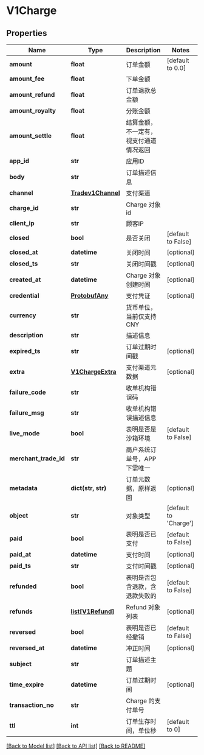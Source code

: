 # V1Charge

## Properties
Name | Type | Description | Notes
------------ | ------------- | ------------- | -------------
**amount** | **float** | 订单金额 | [default to 0.0]
**amount_fee** | **float** | 下单金额 | 
**amount_refund** | **float** | 订单退款总金额 | 
**amount_royalty** | **float** | 分账金额 | 
**amount_settle** | **float** | 结算金额，不一定有，视支付通道情况返回 | 
**app_id** | **str** | 应用ID | 
**body** | **str** | 订单描述信息 | 
**channel** | [**Tradev1Channel**](Tradev1Channel.md) | 支付渠道 | 
**charge_id** | **str** | Charge 对象 id | 
**client_ip** | **str** | 顾客IP | 
**closed** | **bool** | 是否关闭 | [default to False]
**closed_at** | **datetime** | 关闭时间 | [optional] 
**closed_ts** | **str** | 关闭时间戳 | [optional] 
**created_at** | **datetime** | Charge 对象创建时间 | [optional] 
**credential** | [**ProtobufAny**](ProtobufAny.md) | 支付凭证 | [optional] 
**currency** | **str** | 货币单位，当前仅支持 CNY | 
**description** | **str** | 描述信息 | 
**expired_ts** | **str** | 订单过期时间戳 | [optional] 
**extra** | [**V1ChargeExtra**](V1ChargeExtra.md) | 支付渠道元数据 | [optional] 
**failure_code** | **str** | 收单机构错误码 | 
**failure_msg** | **str** | 收单机构错误描述信息 | 
**live_mode** | **bool** | 表明是否是沙箱环境 | [default to False]
**merchant_trade_id** | **str** | 商户系统订单号，APP下需唯一 | 
**metadata** | **dict(str, str)** | 订单元数据，原样返回 | [optional] 
**object** | **str** | 对象类型 | [default to 'Charge']
**paid** | **bool** | 表明是否已支付 | [default to False]
**paid_at** | **datetime** | 支付时间 | [optional] 
**paid_ts** | **str** | 支付时间戳 | [optional] 
**refunded** | **bool** | 表明是否包含退款，含退款失败的 | [default to False]
**refunds** | [**list[V1Refund]**](V1Refund.md) | Refund 对象列表 | [optional] 
**reversed** | **bool** | 表明是否已经撤销 | [default to False]
**reversed_at** | **datetime** | 冲正时间 | [optional] 
**subject** | **str** | 订单描述主题 | 
**time_expire** | **datetime** | 订单过期时间 | [optional] 
**transaction_no** | **str** | Charge 的支付单号 | 
**ttl** | **int** | 订单生存时间，单位秒 | [default to 0]

[[Back to Model list]](../README.md#documentation-for-models) [[Back to API list]](../README.md#documentation-for-api-endpoints) [[Back to README]](../README.md)


